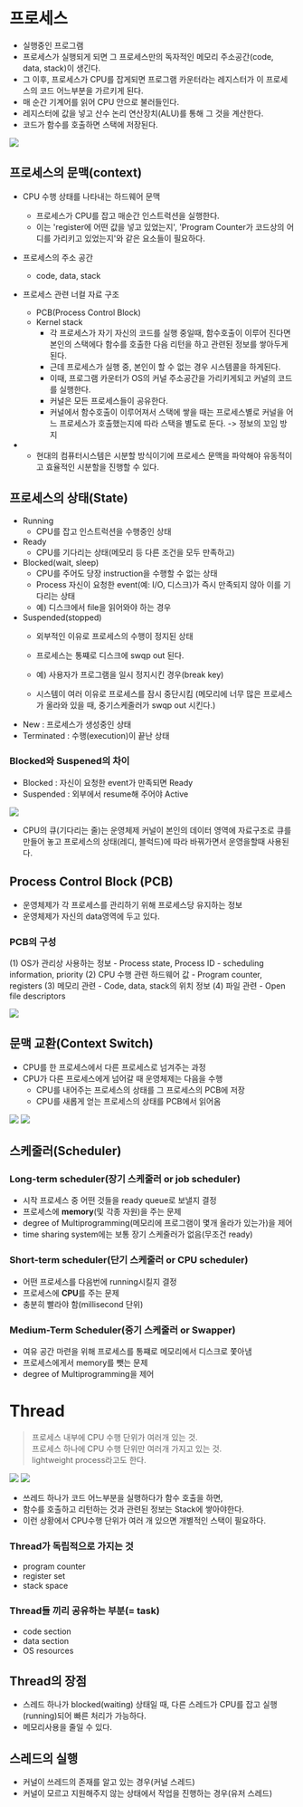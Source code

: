 # 프로세스
- 실행중인 프로그램
- 프로세스가 실행되게 되면 그 프로세스만의 독자적인 메모리 주소공간(code, data, stack)이 생긴다.
- 그 이후, 프로세스가 CPU를 잡게되면 프로그램 카운터라는 레지스터가 이 프로세스의 코드 어느부분을 가르키게 된다.
- 매 순간 기계어를 읽어 CPU 안으로 불러들인다.
- 레지스터에 값을 넣고 산수 논리 연산장치(ALU)를 통해 그 것을 계산한다.
- 코드가 함수를 호출하면 스택에 저장된다.

![](/Operating%20System/Image/OS%20chapter3-1.png)

## 프로세스의 문맥(context)
- CPU 수행 상태를 나타내는 하드웨어 문맥
  - 프로세스가 CPU를 잡고 매순간 인스트럭션을 실행한다.
  - 이는 'register에 어떤 값을 넣고 있었는지', 'Program Counter가 코드상의 어디를 가리키고 있었는지'와 같은 요소들이 필요하다.
- 프로세스의 주소 공간
  - code, data, stack
- 프로세스 관련 너컬 자료 구조
  - PCB(Process Control Block)
  - Kernel stack
    - 각 프로세스가 자기 자신의 코드를 실행 중일때, 함수호출이 이루어 진다면 본인의 스택에다 함수를 호출한 다음 리턴을 하고 관련된 정보를 쌓아두게 된다.
    - 근데 프로세스가 실행 중, 본인이 할 수 없는 경우 시스템콜을 하게된다.
    - 이때, 프로그램 카운터가 OS의 커널 주소공간을 가리키게되고 커널의 코드를 실행한다.
    - 커널은 모든 프로세스들이 공유한다.
    - 커널에서 함수호출이 이루어져서 스택에 쌓을 때는 프로세스별로 커널을 어느 프로세스가 호출했는지에 따라 스택을 별도로 둔다. -> 정보의 꼬임 방지

- * 현대의 컴퓨터시스템은 시분할 방식이기에 프로세스 문맥을 파악해야 유동적이고 효율적인 시분할을 진행할 수 있다.

## 프로세스의 상태(State)
- Running
  - CPU를 잡고 인스트럭션을 수행중인 상태
- Ready
  - CPU를 기다리는 상태(메모리 등 다른 조건을 모두 만족하고)
- Blocked(wait, sleep)
  - CPU를 주어도 당장 instruction을 수행할 수 없는 상태
  - Process 자신이 요청한 event(예: I/O, 디스크)가 즉시 만족되지 않아 이를 기다리는 상태
  - 예) 디스크에서 file을 읽어와야 하는 경우
- Suspended(stopped)
  - 외부적인 이유로 프로세스의 수행이 정지된 상태
  - 프로세스는 통쨰로 디스크에 swqp out 된다.
  - 예) 사용자가 프로그램을 일시 정지시킨 경우(break key)


  - 시스템이 여러 이유로 프로세스를 잠시 중단시킴 (메모리에 너무 많은 프로세스가 올라와 있을 때, 중기스케줄러가 swqp out 시킨다.)
- New : 프로세스가 생성중인 상태
- Terminated : 수행(execution)이 끝난 상태

### Blocked와 Suspened의 차이
- Blocked : 자신이 요청한 event가 만족되면 Ready
- Suspended : 외부에서 resume해 주어야 Active

![](/Operating%20System/Image/OS%20chapter3-2.png)

- CPU의 큐(기다리는 줄)는 운영체제 커널이 본인의 데이터 영역에 자료구조로 큐를 만들어 놓고 프로세스의 상태(레디, 블럭드)에 따라 바꿔가면서 운영을할때 사용된다.

## Process Control Block (PCB)
- 운영체제가 각 프로세스를 관리하기 위해 프로세스당 유지하는 정보
- 운영체제가 자신의 data영역에 두고 있다.
### PCB의 구성
(1) OS가 관리상 사용하는 정보
    - Process state, Process ID
    - scheduling information, priority
(2) CPU 수행 관련 하드웨어 값
    - Program counter, registers
(3) 메모리 관련
    - Code, data, stack의 위치 정보
(4) 파일 관련
    - Open file descriptors


![](/Operating%20System/Image/OS%20chapter3-3.png)

## 문맥 교환(Context Switch)
- CPU를 한 프로세스에서 다른 프로세스로 넘겨주는 과정
- CPU가 다른 프로세스에게 넘어갈 때 운영체제는 다음을 수행
  - CPU를 내어주는 프로세스의 상태를 그 프로세스의 PCB에 저장
  - CPU를 새롭게 얻는 프로세스의 상태를 PCB에서 읽어옴

![](/Operating%20System/Image/OS%20chapter3-4.png)
![](/Operating%20System/Image/OS%20chapter3-5.png)

## 스케줄러(Scheduler)
### Long-term scheduler(장기 스케줄러 or job scheduler)
- 시작 프로세스 중 어떤 것들을 ready queue로 보낼지 결정
- 프로세스에 **memory**(및 각종 자원)을 주는 문제
- degree of Multiprogramming(메모리에 프로그램이 몇개 올라가 있는가)을 제어
- time sharing system에는 보통 장기 스케줄러가 없음(무조건 ready)

### Short-term scheduler(단기 스케줄러 or CPU scheduler)
- 어떤 프로세스를 다음번에 running시킬지 결정
- 프로세스에 **CPU**를 주는 문제
- 충분히 빨라야 함(millisecond 단위)

### Medium-Term Scheduler(중기 스케줄러 or Swapper)
- 여유 공간 마련을 위해 프로세스를 통쨰로 메모리에서 디스크로 쫓아냄
- 프로세스에게서 memory를 뺏는 문제
- degree of Multiprogramming을 제어

# Thread
> 프로세스 내부에 CPU 수행 단위가 여러개 있는 것.  
> 프로세스 하나에 CPU 수행 단위만 여러개 가지고 있는 것.  
> lightweight process라고도 한다.

![](./Image/OS%20chapter3-6.png) ![](./Image/OS%20chapter3-7.png)

- 쓰레드 하나가 코드 어느부분을 실행하다가 함수 호출을 하면, 
- 함수를 호출하고 리턴하는 것과 관련된 정보는 Stack에 쌓아야한다.
- 이런 상황에서 CPU수행 단위가 여러 개 있으면 개별적인 스택이 필요하다.

### Thread가 독립적으로 가지는 것
- program counter
- register set
- stack space

### Thread들 끼리 공유하는 부분(= task)
- code section
- data section
- OS resources

## Thread의 장점
- 스레드 하나가 blocked(waiting) 상태일 때, 다른 스레드가 CPU를 잡고 실행(running)되어 빠른 처리가 가능하다.
- 메모리사용을 줄일 수 있다. 

## 스레드의 실행
- 커널이 쓰레드의 존재를 알고 있는 경우(커널 스레드)
- 커널이 모르고 지원해주지 않는 상태에서 작업을 진행하는 경우(유저 스레드)
